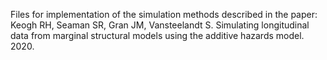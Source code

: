 Files for implementation of the simulation methods described in the paper: 
Keogh RH, Seaman SR, Gran JM, Vansteelandt S. Simulating longitudinal data from marginal structural models using the additive hazards model. 2020.

